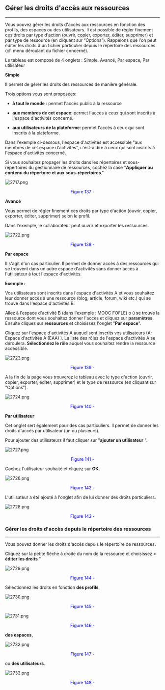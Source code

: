## Gérer les droits d'accès aux ressources
---
Vous pouvez gérer les droits d'accès aux ressources en fonction des profils, des espaces ou des utilisateurs. Il est possible de régler finement ces droits par type d'action (ouvrir, copier, exporter, éditer, supprimer) et par type de ressource (en cliquant sur “Options”). Rappelons que l'on peut éditer les droits d'un fichier particulier depuis le répertoire des ressources (cf. menu déroulant du fichier concerné).

Le tableau est composé de 4 onglets : Simple, Avancé, Par espace, Par utilisateur

**Simple**

Il permet de gérer les droits des ressources de manière générale.

Trois options vous sont proposées:

   * **à tout le monde** : permet l'accès public à la ressource
   
   * **aux membres de cet espace**: permet l'accès à ceux qui sont inscrits à l'espace d'activités concerné.
   
   * **aux utilisateurs de la plateforme**: permet l'accès à ceux qui sont inscrits à la plateforme.

Dans l'exemple ci-dessous, l'espace d'activités est accessible "aux membres de cet espace d'activités", c'est-à dire à ceux qui sont inscrits à l'espace d'activités concerné.

Si vous souhaitez propager les droits dans les répertoires et sous-répertoires du gestionnaire de ressources, cochez la case "**Appliquer au contenu du répertoire et aux sous-répertoires**."

![2717.png](http://www.claroline.net/uploads/custom/images/2717.png)

<p style="text-align: center; color: blue">Figure 137 - </p>

**Avancé**

Vous permet de régler finement ces droits par type d'action (ouvrir, copier, exporter, éditer, supprimer) selon le profil.

Dans l'exemple, le collaborateur peut ouvrir et exporter les ressources.

![2722.png](http://www.claroline.net/uploads/custom/images/2722.png)

<p style="text-align: center; color: blue">Figure 138 - </p>

**Par espace**

Il s'agit d'un cas particulier. Il permet de donner accès à des ressources qui se trouvent dans un autre espace d'activités sans donner accès à l'utilisateur à tout l'espace d'activités.

**Exemple :**

Vos utilisateurs sont inscrits dans l'espace d'activités A et vous souhaitez leur donner accès à une ressource (blog, article, forum, wiki etc.) qui se trouve dans l'espace d'activités B.

   Allez à l'espace d'activité B (dans l'exemple : MOOC FOFLE) o ù se trouve la ressource dont vous souhaitez donner l'accès et cliquez sur **paramètres**. Ensuite cliquez sur **ressources** et choisissez l'onglet "**Par espace**".

Cliquez sur l'espace d'activités A auquel sont inscrits vos utilisateurs (A-Espace d'activités A (EAA) ). La liste des rôles de l'espace d'activités A se déroulera. **Sélectionnez le rôle** auquel vous souhaitez rendre la ressource accessible.

![2723.png](http://www.claroline.net/uploads/custom/images/2723.png)

<p style="text-align: center; color: blue">Figure 139 - </p>

A la fin de la page vous trouverez le tableau avec le type d'action (ouvrir, copier, exporter, éditer, supprimer) et le type de ressource (en cliquant sur "Options").

![2724.png](http://www.claroline.net/uploads/custom/images/2724.png)

<p style="text-align: center; color: blue">Figure 140 - </p>

**Par utilisateur**

Cet onglet sert également pour des cas particuliers. Il permet de donner les droits d'accès par utilisateur (un ou plusieurs).

Pour ajouter des utilisateurs il faut cliquer sur "**ajouter un utilisateur** ".

![2727.png](http://www.claroline.net/uploads/custom/images/2727.png)

<p style="text-align: center; color: blue">Figure 141 - </p>

Cochez l'utilisateur souhaité et cliquez sur **OK**.

![2726.png](http://www.claroline.net/uploads/custom/images/2726.png)

<p style="text-align: center; color: blue">Figure 142 - </p>

L'utilisateur a été ajouté à l'onglet afin de lui donner des droits particuliers.

![2728.png](http://www.claroline.net/uploads/custom/images/2728.png)

<p style="text-align: center; color: blue">Figure 143 - </p>

### Gérer les droits d'accès depuis le répertoire des ressources
---
Vous pouvez donner les droits d'accès depuis le répertoire de ressources.

Cliquez sur la petite flèche à droite du nom de la ressource et choisissez « **éditer les droits** "

![2729.png](http://www.claroline.net/uploads/custom/images/2729.png)

<p style="text-align: center; color: blue">Figure 144 - </p>

Sélectionnez les droits en fonction **des profils**,

![2730.png](http://www.claroline.net/uploads/custom/images/2730.png)

<p style="text-align: center; color: blue">Figure 145 - </p>

![2731.png](http://www.claroline.net/uploads/custom/images/2731.png)

<p style="text-align: center; color: blue">Figure 146 - </p>

**des espaces,**

![2732.png](http://www.claroline.net/uploads/custom/images/2732.png)

<p style="text-align: center; color: blue">Figure 147 - </p>

ou **des utilisateurs**.

![2733.png](http://www.claroline.net/uploads/custom/images/2733.png)

<p style="text-align: center; color: blue">Figure 148 - </p>

